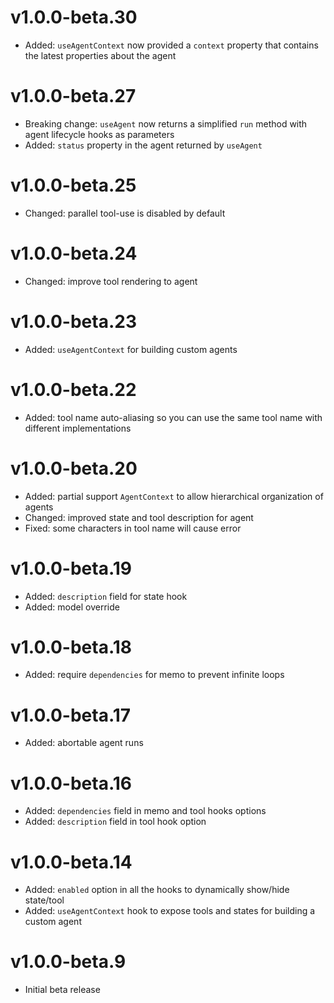 # v1.0.0-beta.30

- Added: `useAgentContext` now provided a `context` property that contains the latest properties about the agent

# v1.0.0-beta.27

- Breaking change: `useAgent` now returns a simplified `run` method with agent lifecycle hooks as parameters
- Added: `status` property in the agent returned by `useAgent`

# v1.0.0-beta.25

- Changed: parallel tool-use is disabled by default

# v1.0.0-beta.24

- Changed: improve tool rendering to agent

# v1.0.0-beta.23

- Added: `useAgentContext` for building custom agents

# v1.0.0-beta.22

- Added: tool name auto-aliasing so you can use the same tool name with different implementations

# v1.0.0-beta.20

- Added: partial support `AgentContext` to allow hierarchical organization of agents
- Changed: improved state and tool description for agent
- Fixed: some characters in tool name will cause error

# v1.0.0-beta.19

- Added: `description` field for state hook
- Added: model override

# v1.0.0-beta.18

- Added: require `dependencies` for memo to prevent infinite loops

# v1.0.0-beta.17

- Added: abortable agent runs

# v1.0.0-beta.16

- Added: `dependencies` field in memo and tool hooks options
- Added: `description` field in tool hook option

# v1.0.0-beta.14

- Added: `enabled` option in all the hooks to dynamically show/hide state/tool
- Added: `useAgentContext` hook to expose tools and states for building a custom agent

# v1.0.0-beta.9

- Initial beta release
